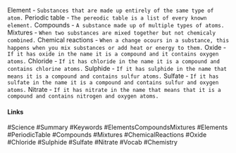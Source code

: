 Element - `Substances that are made up entirely of the same type of atom.`
Periodic table - `The pereodic table is a list of every known element.` 
Compounds - `A substance made up of multiple types of atoms.`
Mixtures - `When two substances are mixed together but not chemicaly combined.`
Chemical reactions - `When a change ocours in a substance, this happens when you mix substances or add heat or energy to them.`
Oxide - `If it has oxide in the name it is a compound and it contains oxygen atoms.`
Chloride - `If it has chloride in the name it is a compound and contains chlorine atoms.`
Sulphide - `If it has sulphide in the name that means it is a compound and contains sulfur atoms.`
Sulfate - `If it has sulfate in the name it is a compound and contains sulfur and oxygen atoms.`
Nitrate - `If it has nitrate in the name that means that it is a compound and contains nitrogen and oxygen atoms.`

#### Links
#Science #Summary #Keywords #ElementsCompoundsMixtures #Elements #PeriodicTable #Compounds #Mixtures #ChemicalReactions #Oxide #Chloride #Sulphide #Sulfate #Nitrate #Vocab  #Chemistry 